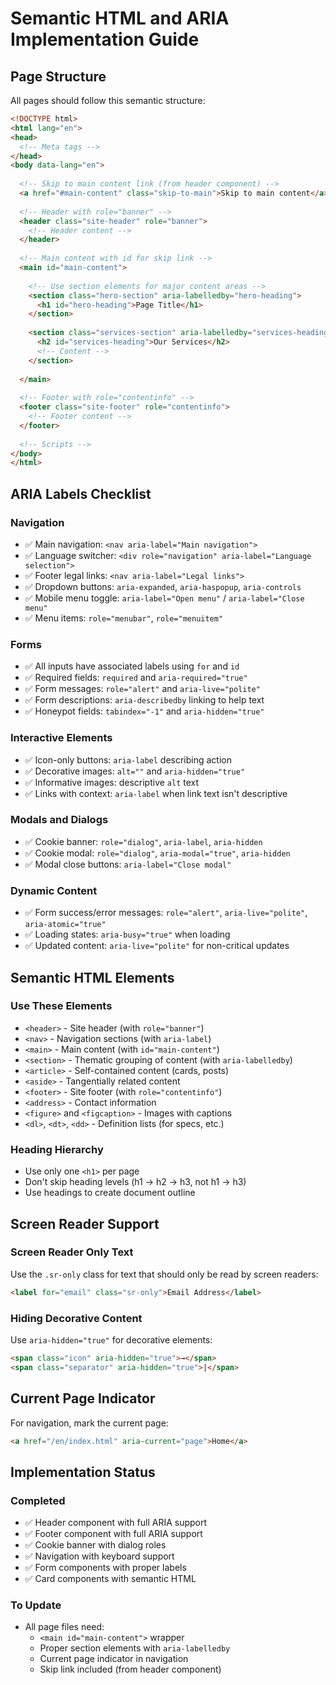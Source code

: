 # Semantic HTML and ARIA Implementation Guide

## Page Structure

All pages should follow this semantic structure:

```html
<!DOCTYPE html>
<html lang="en">
<head>
  <!-- Meta tags -->
</head>
<body data-lang="en">
  
  <!-- Skip to main content link (from header component) -->
  <a href="#main-content" class="skip-to-main">Skip to main content</a>
  
  <!-- Header with role="banner" -->
  <header class="site-header" role="banner">
    <!-- Header content -->
  </header>
  
  <!-- Main content with id for skip link -->
  <main id="main-content">
    
    <!-- Use section elements for major content areas -->
    <section class="hero-section" aria-labelledby="hero-heading">
      <h1 id="hero-heading">Page Title</h1>
    </section>
    
    <section class="services-section" aria-labelledby="services-heading">
      <h2 id="services-heading">Our Services</h2>
      <!-- Content -->
    </section>
    
  </main>
  
  <!-- Footer with role="contentinfo" -->
  <footer class="site-footer" role="contentinfo">
    <!-- Footer content -->
  </footer>
  
  <!-- Scripts -->
</body>
</html>
```

## ARIA Labels Checklist

### Navigation
- ✅ Main navigation: `<nav aria-label="Main navigation">`
- ✅ Language switcher: `<div role="navigation" aria-label="Language selection">`
- ✅ Footer legal links: `<nav aria-label="Legal links">`
- ✅ Dropdown buttons: `aria-expanded`, `aria-haspopup`, `aria-controls`
- ✅ Mobile menu toggle: `aria-label="Open menu"` / `aria-label="Close menu"`
- ✅ Menu items: `role="menubar"`, `role="menuitem"`

### Forms
- ✅ All inputs have associated labels using `for` and `id`
- ✅ Required fields: `required` and `aria-required="true"`
- ✅ Form messages: `role="alert"` and `aria-live="polite"`
- ✅ Form descriptions: `aria-describedby` linking to help text
- ✅ Honeypot fields: `tabindex="-1"` and `aria-hidden="true"`

### Interactive Elements
- ✅ Icon-only buttons: `aria-label` describing action
- ✅ Decorative images: `alt=""` and `aria-hidden="true"`
- ✅ Informative images: descriptive `alt` text
- ✅ Links with context: `aria-label` when link text isn't descriptive

### Modals and Dialogs
- ✅ Cookie banner: `role="dialog"`, `aria-label`, `aria-hidden`
- ✅ Cookie modal: `role="dialog"`, `aria-modal="true"`, `aria-hidden`
- ✅ Modal close buttons: `aria-label="Close modal"`

### Dynamic Content
- ✅ Form success/error messages: `role="alert"`, `aria-live="polite"`, `aria-atomic="true"`
- ✅ Loading states: `aria-busy="true"` when loading
- ✅ Updated content: `aria-live="polite"` for non-critical updates

## Semantic HTML Elements

### Use These Elements
- `<header>` - Site header (with `role="banner"`)
- `<nav>` - Navigation sections (with `aria-label`)
- `<main>` - Main content (with `id="main-content"`)
- `<section>` - Thematic grouping of content (with `aria-labelledby`)
- `<article>` - Self-contained content (cards, posts)
- `<aside>` - Tangentially related content
- `<footer>` - Site footer (with `role="contentinfo"`)
- `<address>` - Contact information
- `<figure>` and `<figcaption>` - Images with captions
- `<dl>`, `<dt>`, `<dd>` - Definition lists (for specs, etc.)

### Heading Hierarchy
- Use only one `<h1>` per page
- Don't skip heading levels (h1 → h2 → h3, not h1 → h3)
- Use headings to create document outline

## Screen Reader Support

### Screen Reader Only Text
Use the `.sr-only` class for text that should only be read by screen readers:

```html
<label for="email" class="sr-only">Email Address</label>
```

### Hiding Decorative Content
Use `aria-hidden="true"` for decorative elements:

```html
<span class="icon" aria-hidden="true">→</span>
<span class="separator" aria-hidden="true">|</span>
```

## Current Page Indicator

For navigation, mark the current page:

```html
<a href="/en/index.html" aria-current="page">Home</a>
```

## Implementation Status

### Completed
- ✅ Header component with full ARIA support
- ✅ Footer component with full ARIA support
- ✅ Cookie banner with dialog roles
- ✅ Navigation with keyboard support
- ✅ Form components with proper labels
- ✅ Card components with semantic HTML

### To Update
- All page files need:
  - `<main id="main-content">` wrapper
  - Proper section elements with `aria-labelledby`
  - Current page indicator in navigation
  - Skip link included (from header component)
